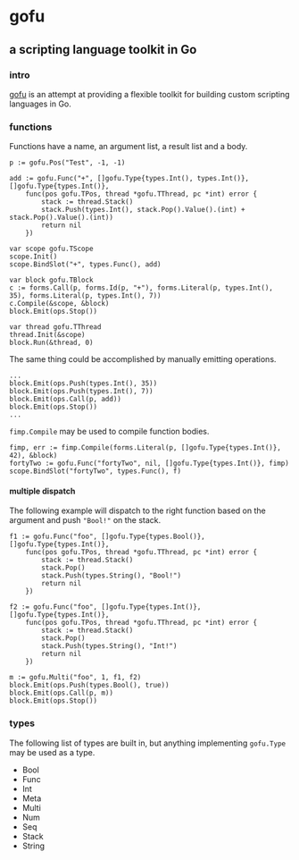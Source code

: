 # gofu
## a scripting language toolkit in Go

### intro
[gofu](https://github.com/codr7/gofu) is an attempt at providing a flexible toolkit for building custom scripting languages in Go.

### functions
Functions have a name, an argument list, a result list and a body.

```
p := gofu.Pos("Test", -1, -1)

add := gofu.Func("+", []gofu.Type{types.Int(), types.Int()}, []gofu.Type{types.Int()},
	func(pos gofu.TPos, thread *gofu.TThread, pc *int) error {
		stack := thread.Stack()
		stack.Push(types.Int(), stack.Pop().Value().(int) + stack.Pop().Value().(int))
		return nil
	})

var scope gofu.TScope	
scope.Init()
scope.BindSlot("+", types.Func(), add)

var block gofu.TBlock	
c := forms.Call(p, forms.Id(p, "+"), forms.Literal(p, types.Int(), 35), forms.Literal(p, types.Int(), 7))
c.Compile(&scope, &block)
block.Emit(ops.Stop())

var thread gofu.TThread
thread.Init(&scope)
block.Run(&thread, 0)
```

The same thing could be accomplished by manually emitting operations.

```
...
block.Emit(ops.Push(types.Int(), 35))
block.Emit(ops.Push(types.Int(), 7))
block.Emit(ops.Call(p, add))
block.Emit(ops.Stop())
...
```

`fimp.Compile` may be used to compile function bodies.

```
fimp, err := fimp.Compile(forms.Literal(p, []gofu.Type{types.Int()}, 42), &block)
fortyTwo := gofu.Func("fortyTwo", nil, []gofu.Type{types.Int()}, fimp)
scope.BindSlot("fortyTwo", types.Func(), f)
```

#### multiple dispatch
The following example will dispatch to the right function based on the argument and push `"Bool!"` on the stack.

```
f1 := gofu.Func("foo", []gofu.Type{types.Bool()}, []gofu.Type{types.Int()},
    func(pos gofu.TPos, thread *gofu.TThread, pc *int) error {
	    stack := thread.Stack()
	    stack.Pop()
	    stack.Push(types.String(), "Bool!")
	    return nil
    })

f2 := gofu.Func("foo", []gofu.Type{types.Int()}, []gofu.Type{types.Int()},
    func(pos gofu.TPos, thread *gofu.TThread, pc *int) error {
	    stack := thread.Stack()
	    stack.Pop()
	    stack.Push(types.String(), "Int!")
	    return nil
    })

m := gofu.Multi("foo", 1, f1, f2)
block.Emit(ops.Push(types.Bool(), true))
block.Emit(ops.Call(p, m))
block.Emit(ops.Stop())	
```

### types
The following list of types are built in, but anything implementing `gofu.Type` may be used as a type.

* Bool
* Func
* Int
* Meta
* Multi
* Num
* Seq
* Stack
* String